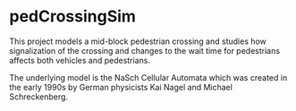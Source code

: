 # pedCrossingSim

This project models a mid-block pedestrian crossing and studies how signalization of the crossing and changes to the wait time for pedestrians affects both vehicles and pedestrians.

The underlying model is the NaSch Cellular Automata which was created in the early 1990s by German physicists Kai Nagel and Michael Schreckenberg.
